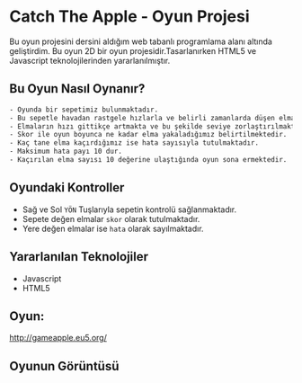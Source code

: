 # Catch The Apple - Oyun Projesi
Bu oyun projesini dersini aldığım web tabanlı programlama alanı altında geliştirdim.
Bu oyun 2D bir oyun projesidir.Tasarlanırken HTML5 ve Javascript teknolojilerinden yararlanılmıştır.

## Bu Oyun Nasıl Oynanır?
```sh
- Oyunda bir sepetimiz bulunmaktadır.
- Bu sepetle havadan rastgele hızlarla ve belirli zamanlarda düşen elmaları yakalarız.
- Elmaların hızı gittikçe artmakta ve bu şekilde seviye zorlaştırılmaktadır.
- Skor ile oyun boyunca ne kadar elma yakaladığımız belirtilmektedir.
- Kaç tane elma kaçırdığımız ise hata sayısıyla tutulmaktadır.
- Maksimum hata payı 10 dur.
- Kaçırılan elma sayısı 10 değerine ulaştığında oyun sona ermektedir.
```
## Oyundaki Kontroller

- Sağ ve Sol `YÖN` Tuşlarıyla sepetin kontrolü sağlanmaktadır.
- Sepete değen elmalar `skor` olarak tutulmaktadır.
- Yere değen elmalar ise `hata` olarak sayılmaktadır.


## Yararlanılan Teknolojiler

- Javascript 
- HTML5
 

## Oyun:
<http://gameapple.eu5.org/>

## Oyunun Görüntüsü




